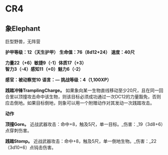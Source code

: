 # CR4

## 象Elephant

巨型野兽，无阵营

**护甲等级：12（天生护甲）**
**生命值：76（8d12+24）**
**速度：40尺**

**力量22（+6）敏捷9（-1）体质17（+3）**
**智力3（-4）感知11（+0）魅力6（-2）**

**感官：被动察觉10**
**语言：—**
**挑战等级：4（1,100XP）**

**践踏冲锋TramplingCharge。** 如果象向某一生物直线移动至少20尺，且在同一回合里以顶撞攻击命中该生物，则该目标必须成功通过一次DC12的力量豁免，否则应击倒地。如果目标倒地，则象可以用一个附赠动作对其发动一次践踏攻击。

**动作**

**顶撞Gore。** 近战武器攻击：命中+8，触及5尺，单一目标。_伤害：_19（3d8+6）点穿刺伤害。

**践踏Stomp。** 近战武器攻击：命中+8，触及5尺，单一倒地生物。_伤害：_22（3d10+6）点钝击伤害。
